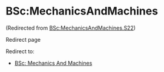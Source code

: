 






BSc:MechanicsAndMachines
========================



(Redirected from [BSc:MechanicsAndMachines.S22](/index.php?title=BSc:MechanicsAndMachines.S22&redirect=no "BSc:MechanicsAndMachines.S22"))  

Redirect page


Redirect to:

* [BSc: Mechanics And Machines](/index.php/BSc:_Mechanics_And_Machines "BSc: Mechanics And Machines")









